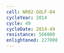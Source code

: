 ```yaml
---
cell: NR02-GOLF-04
cycleYear: 2014
cycle: 49
cycleDate: 2014-49
resistance: 506000
enlightened: 227000 
---
```

      